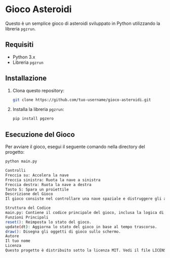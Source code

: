 # Gioco Asteroidi

Questo è un semplice gioco di asteroidi sviluppato in Python utilizzando la libreria `pgzrun`.

## Requisiti

- Python 3.x
- Libreria `pgzrun`

## Installazione

1. Clona questo repository:
    ```sh
    git clone https://github.com/tuo-username/gioco-asteroidi.git
    ```
2. Installa la libreria `pgzrun`:
    ```sh
    pip install pgzero
    ```

## Esecuzione del Gioco

Per avviare il gioco, esegui il seguente comando nella directory del progetto:
```sh
python main.py

Controlli
Freccia su: Accelera la nave
Freccia sinistra: Ruota la nave a sinistra
Freccia destra: Ruota la nave a destra
Tasto S: Spara un proiettile
Descrizione del Gioco
Il gioco consiste nel controllare una nave spaziale e distruggere gli asteroidi che appaiono sullo schermo. La nave può sparare proiettili per distruggere gli asteroidi. Ogni asteroide distrutto si divide in asteroidi più piccoli fino a raggiungere la dimensione minima.

Struttura del Codice
main.py: Contiene il codice principale del gioco, inclusa la logica di aggiornamento e disegno degli oggetti di gioco.
Funzioni Principali
reset(): Reimposta lo stato del gioco.
update(dt): Aggiorna lo stato del gioco in base al tempo trascorso.
draw(): Disegna gli oggetti di gioco sullo schermo.
Autore
Il tuo nome
Licenza
Questo progetto è distribuito sotto la licenza MIT. Vedi il file LICENSE per maggiori dettagli.